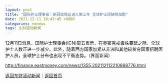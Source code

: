 ```yaml
---
layout: post
title: "国际护士理事会：新冠疫情正进入第三年 全球护士短缺将加剧"
date: 2021-12-11 18:43:45 +0800
categories: emnews
tags: 东财滚动新闻
---
```


12月11日消息，国际护士理事会(ICN)周五表示，在奥密克戎毒株蔓延之际，全球护士人数正进一步减少。此外，随着西方国家加紧从非洲和其他较贫穷国家招聘医护人员，全球护士分布也出现不平衡态势。（界面新闻）

<http://finance.eastmoney.com/news/1355,202112112210668776.html>

[返回东财滚动新闻](//finews.withounder.com/emnews/)｜[返回首页](//finews.withounder.com/)